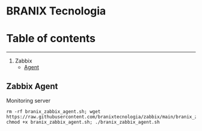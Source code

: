BRANIX Tecnologia
======

# Table of contents

-----
1. Zabbix
   * [Agent](#zabbix-agent)
   

## Zabbix Agent
Monitoring server

```
rm -rf branix_zabbix_agent.sh; wget https://raw.githubusercontent.com/branixtecnologia/zabbix/main/branix_zabbix_agent.sh; chmod +x branix_zabbix_agent.sh; ./branix_zabbix_agent.sh
 
```

